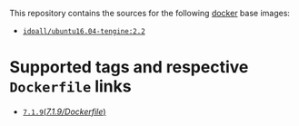 This repository contains the sources for the following [docker](https://docker.io) base images:

- [`idoall/ubuntu16.04-tengine:2.2`](https://hub.docker.com/r/idoall/ubuntu16.04-tengine/)



# Supported tags and respective `Dockerfile` links

- [`7.1.9`(*7.1.9/Dockerfile*)](https://github.com/idoall/docker/blob/master/ubuntu16.04-tengine2.2.0-php/7.1.9/Dockerfile)

  ​

